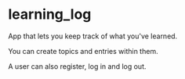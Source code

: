 # learning_log

App that lets you keep track of what you've learned.

You can create topics and entries within them.

A user can also register, log in and log out.
